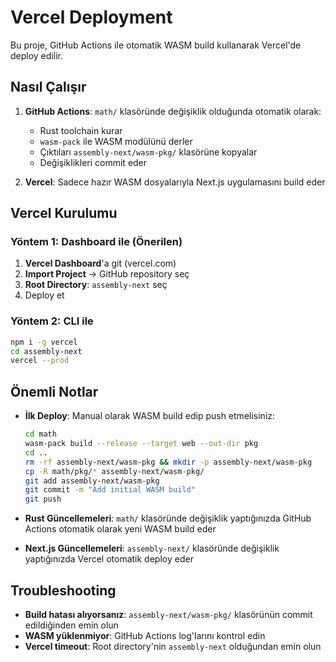 # Vercel Deployment

Bu proje, GitHub Actions ile otomatik WASM build kullanarak Vercel'de deploy edilir.

## Nasıl Çalışır

1. **GitHub Actions**: `math/` klasöründe değişiklik olduğunda otomatik olarak:
   - Rust toolchain kurar
   - `wasm-pack` ile WASM modülünü derler
   - Çıktıları `assembly-next/wasm-pkg/` klasörüne kopyalar
   - Değişiklikleri commit eder

2. **Vercel**: Sadece hazır WASM dosyalarıyla Next.js uygulamasını build eder

## Vercel Kurulumu

### Yöntem 1: Dashboard ile (Önerilen)
1. **Vercel Dashboard**'a git (vercel.com)
2. **Import Project** → GitHub repository seç
3. **Root Directory**: `assembly-next` seç
4. Deploy et

### Yöntem 2: CLI ile
```bash
npm i -g vercel
cd assembly-next
vercel --prod
```

## Önemli Notlar

- **İlk Deploy**: Manual olarak WASM build edip push etmelisiniz:
  ```bash
  cd math
  wasm-pack build --release --target web --out-dir pkg
  cd ..
  rm -rf assembly-next/wasm-pkg && mkdir -p assembly-next/wasm-pkg
  cp -R math/pkg/* assembly-next/wasm-pkg/
  git add assembly-next/wasm-pkg
  git commit -m "Add initial WASM build"
  git push
  ```

- **Rust Güncellemeleri**: `math/` klasöründe değişiklik yaptığınızda GitHub Actions otomatik olarak yeni WASM build eder

- **Next.js Güncellemeleri**: `assembly-next/` klasöründe değişiklik yaptığınızda Vercel otomatik deploy eder

## Troubleshooting

- **Build hatası alıyorsanız**: `assembly-next/wasm-pkg/` klasörünün commit edildiğinden emin olun
- **WASM yüklenmiyor**: GitHub Actions log'larını kontrol edin
- **Vercel timeout**: Root directory'nin `assembly-next` olduğundan emin olun
